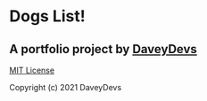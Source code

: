 # Dogs List!

## A portfolio project by [DaveyDevs](https://daveydevs.netlify.app/)

[MIT License](https://opensource.org/licenses/MIT)

Copyright (c) 2021 DaveyDevs
